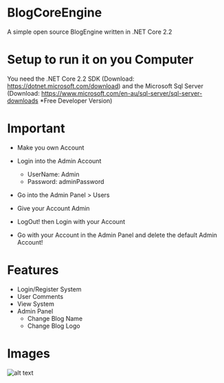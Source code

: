 # BlogCoreEngine
A simple open source BlogEngine written in .NET Core 2.2

# Setup to run it on you Computer
You need the .NET Core 2.2 SDK (Download: https://dotnet.microsoft.com/download) and the Microsoft Sql Server (Download: https://www.microsoft.com/en-au/sql-server/sql-server-downloads *Free Developer Version)

# Important
- Make you own Account

- Login into the Admin Account
  - UserName: Admin
  - Password: adminPassword

- Go into the Admin Panel > Users

- Give your Account Admin

- LogOut! then Login with your Account

- Go with your Account in the Admin Panel and delete the default Admin Account!

# Features
- Login/Register System
- User Comments
- View System
- Admin Panel
  - Change Blog Name
  - Change Blog Logo
  
# Images

![alt text](https://raw.githubusercontent.com/cetoxx/BlogCoreEngine/branch/path/to/1.PNG)



